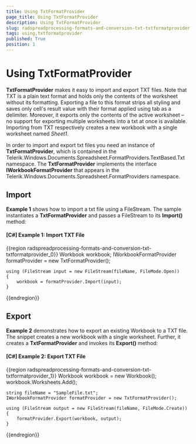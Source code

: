 ```yaml
---
title: Using TxtFormatProvider
page_title: Using TxtFormatProvider
description: Using TxtFormatProvider
slug: radspreadprocessing-formats-and-conversion-txt-txtformatprovider
tags: using,txtformatprovider
published: True
position: 1
---
```


# Using TxtFormatProvider



__TxtFormatProvider__ makes it easy to import and export TXT files. Note that TXT is a plain text format and holds only the contents of the worksheet without its formatting. Exporting a file to this format strips all styling and saves only cell's result value with their format applied using tab as a delimiter. Moreover, it exports only the contents of the active worksheet – no support for exporting multiple worksheets into a txt at once is available. Importing from TXT respectively creates a new workbook with a single worksheet named *Sheet1*.
      

In order to import and export txt files you need an instance of __TxtFormatProvider__, which is contained in the Telerik.Windows.Documents.Spreadsheet.FormatProviders.TextBased.Txt namespace. The __TxtFormatProvider__ implements the interface __IWorkbookFormatProvider__ that appears in the Telerik.Windows.Documents.Spreadsheet.FormatProviders namespace.
      

## Import

__Example 1__ shows how to import a txt file using a FileStream. The sample instantiates a __TxtFormatProvider__ and passes a FileStream to its __Import()__ method:
        

#### __[C#] Example 1: Import TXT File__

{{region radspreadprocessing-formats-and-conversion-txt-txtformatprovider_0}}
    Workbook workbook;
    IWorkbookFormatProvider formatProvider = new TxtFormatProvider();

    using (FileStream input = new FileStream(fileName, FileMode.Open))
    {
        workbook = formatProvider.Import(input);
    }
{{endregion}}



## Export

__Example 2__ demonstrates how to export an existing Workbook to a TXT file. The snippet creates a new workbook with a single worksheet. Further, it creates a __TxtFormatProvider__ and invokes its __Export()__ method:
        

#### __[C#] Example 2: Export TXT File__

{{region radspreadprocessing-formats-and-conversion-txt-txtformatprovider_1}}
    Workbook workbook = new Workbook();
    workbook.Worksheets.Add();

    string fileName = "SampleFile.txt";
    IWorkbookFormatProvider formatProvider = new TxtFormatProvider();

    using (FileStream output = new FileStream(fileName, FileMode.Create))
    {
        formatProvider.Export(workbook, output);
    }
{{endregion}}


